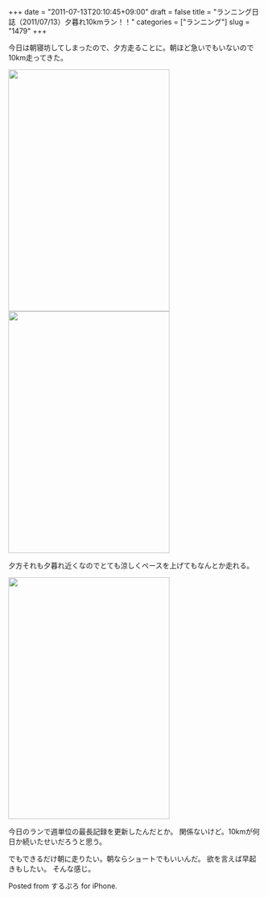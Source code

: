 +++
date = "2011-07-13T20:10:45+09:00"
draft = false
title = "ランニング日誌（2011/07/13）夕暮れ10kmラン！！"
categories = ["ランニング"]
slug = "1479"
+++

今日は朝寝坊してしまったので、夕方走ることに。朝ほど急いでもいないので10km走ってきた。

<!--more-->

<img src="http://knk-n.com/images/2011/07/slooProImg_20110713195952.png" alt="" width="320" height="480" class="slooProImg" />

<img alt="" src="http://knk-n.com/images/2011/07/slooProImg_20110713200146.png" width="320" height="480" class="slooProImg" />

夕方それも夕暮れ近くなのでとても涼しくペースを上げてもなんとか走れる。


<img alt="" src="http://knk-n.com/images/2011/07/slooProImg_20110713200518.png" width="320" height="480" class="slooProImg" />

今日のランで週単位の最長記録を更新したんだとか。
関係ないけど。10kmが何日か続いたせいだろうと思う。

でもできるだけ朝に走りたい。朝ならショートでもいいんだ。
欲を言えば早起きもしたい。
そんな感じ。

Posted from するぷろ for iPhone.
